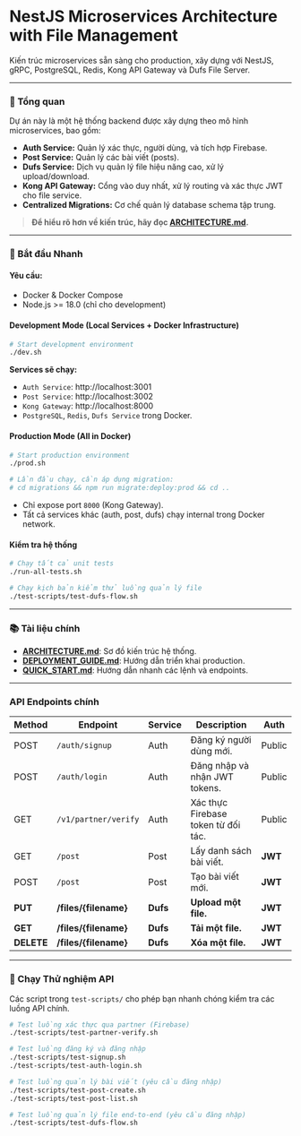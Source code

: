 # NestJS Microservices Architecture with File Management

Kiến trúc microservices sẵn sàng cho production, xây dựng với NestJS, gRPC, PostgreSQL, Redis, Kong API Gateway và Dufs File Server.

---

### 🎯 Tổng quan

Dự án này là một hệ thống backend được xây dựng theo mô hình microservices, bao gồm:
*   **Auth Service:** Quản lý xác thực, người dùng, và tích hợp Firebase.
*   **Post Service:** Quản lý các bài viết (posts).
*   **Dufs Service:** Dịch vụ quản lý file hiệu năng cao, xử lý upload/download.
*   **Kong API Gateway:** Cổng vào duy nhất, xử lý routing và xác thực JWT cho file service.
*   **Centralized Migrations:** Cơ chế quản lý database schema tập trung.

> **Để hiểu rõ hơn về kiến trúc, hãy đọc [ARCHITECTURE.md](./ARCHITECTURE.md).**

---

### 🚀 Bắt đầu Nhanh

#### Yêu cầu:
*   Docker & Docker Compose
*   Node.js >= 18.0 (chỉ cho development)

#### Development Mode (Local Services + Docker Infrastructure)

```bash
# Start development environment
./dev.sh
```
**Services sẽ chạy:**
*   `Auth Service`: http://localhost:3001
*   `Post Service`: http://localhost:3002
*   `Kong Gateway`: http://localhost:8000
*   `PostgreSQL`, `Redis`, `Dufs Service` trong Docker.

#### Production Mode (All in Docker)

```bash
# Start production environment
./prod.sh

# Lần đầu chạy, cần áp dụng migration:
# cd migrations && npm run migrate:deploy:prod && cd ..
```
*   Chỉ expose port `8000` (Kong Gateway).
*   Tất cả services khác (auth, post, dufs) chạy internal trong Docker network.

#### Kiểm tra hệ thống

```bash
# Chạy tất cả unit tests
./run-all-tests.sh

# Chạy kịch bản kiểm thử luồng quản lý file
./test-scripts/test-dufs-flow.sh
```

---

### 📚 Tài liệu chính

*   **[ARCHITECTURE.md](./ARCHITECTURE.md)**: Sơ đồ kiến trúc hệ thống.
*   **[DEPLOYMENT_GUIDE.md](./DEPLOYMENT_GUIDE.md)**: Hướng dẫn triển khai production.
*   **[QUICK_START.md](./QUICK_START.md)**: Hướng dẫn nhanh các lệnh và endpoints.

---

###  API Endpoints chính

| Method | Endpoint | Service | Description | Auth |
|---|---|---|---|---|
| POST | `/auth/signup` | Auth | Đăng ký người dùng mới. | Public |
| POST | `/auth/login` | Auth | Đăng nhập và nhận JWT tokens. | Public |
| GET | `/v1/partner/verify`| Auth | Xác thực Firebase token từ đối tác. | Public |
| GET | `/post` | Post | Lấy danh sách bài viết. | **JWT** |
| POST | `/post` | Post | Tạo bài viết mới. | **JWT** |
| **PUT** | **/files/{filename}** | **Dufs** | **Upload một file.** | **JWT** |
| **GET** | **/files/{filename}** | **Dufs** | **Tải một file.** | **JWT** |
| **DELETE**| **/files/{filename}** | **Dufs** | **Xóa một file.** | **JWT** |

---
### 🧪 Chạy Thử nghiệm API

Các script trong `test-scripts/` cho phép bạn nhanh chóng kiểm tra các luồng API chính.

```bash
# Test luồng xác thực qua partner (Firebase)
./test-scripts/test-partner-verify.sh

# Test luồng đăng ký và đăng nhập
./test-scripts/test-signup.sh
./test-scripts/test-auth-login.sh

# Test luồng quản lý bài viết (yêu cầu đăng nhập)
./test-scripts/test-post-create.sh
./test-scripts/test-post-list.sh

# Test luồng quản lý file end-to-end (yêu cầu đăng nhập)
./test-scripts/test-dufs-flow.sh
```
